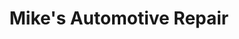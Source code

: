 ---
title: "Mike's Automotive Repair"
url: /pikeville/mikes-automotive-repair/
shop: Autowerkstatt
---